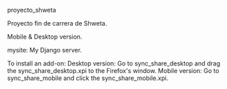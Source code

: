 proyecto_shweta

Proyecto fin de carrera de Shweta.

Mobile & Desktop version.

mysite: My Django server.


To install an add-on:
Desktop version: Go to sync_share_desktop and drag the sync_share_desktop.xpi to the Firefox's window.
Mobile version: Go to sync_share_mobile and click the sync_share_mobile.xpi.
